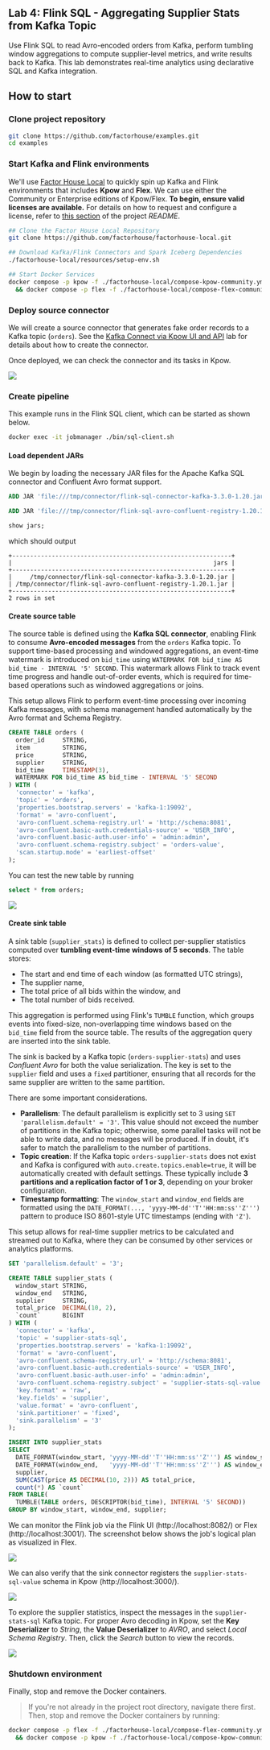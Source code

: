 ## Lab 4: Flink SQL - Aggregating Supplier Stats from Kafka Topic

Use Flink SQL to read Avro-encoded orders from Kafka, perform tumbling window aggregations to compute supplier-level metrics, and write results back to Kafka. This lab demonstrates real-time analytics using declarative SQL and Kafka integration.

## How to start

### Clone project repository

```bash
git clone https://github.com/factorhouse/examples.git
cd examples
```

### Start Kafka and Flink environments

We'll use [Factor House Local](https://github.com/factorhouse/factorhouse-local) to quickly spin up Kafka and Flink environments that includes **Kpow** and **Flex**. We can use either the Community or Enterprise editions of Kpow/Flex. **To begin, ensure valid licenses are available.** For details on how to request and configure a license, refer to [this section](https://github.com/factorhouse/factorhouse-local?tab=readme-ov-file#update-kpow-and-flex-licenses) of the project _README_.

```bash
## Clone the Factor House Local Repository
git clone https://github.com/factorhouse/factorhouse-local.git

## Download Kafka/Flink Connectors and Spark Iceberg Dependencies
./factorhouse-local/resources/setup-env.sh

## Start Docker Services
docker compose -p kpow -f ./factorhouse-local/compose-kpow-community.yml up -d \
  && docker compose -p flex -f ./factorhouse-local/compose-flex-community.yml up -d
```

### Deploy source connector

We will create a source connector that generates fake order records to a Kafka topic (`orders`). See the [Kafka Connect via Kpow UI and API](../lab-02/) lab for details about how to create the connector.

Once deployed, we can check the connector and its tasks in Kpow.

![](./images/kafka-connector.png)

### Create pipeline

This example runs in the Flink SQL client, which can be started as shown below.

```bash
docker exec -it jobmanager ./bin/sql-client.sh
```

#### Load dependent JARs

We begin by loading the necessary JAR files for the Apache Kafka SQL connector and Confluent Avro format support.

```sql
ADD JAR 'file:///tmp/connector/flink-sql-connector-kafka-3.3.0-1.20.jar';
```

```sql
ADD JAR 'file:///tmp/connector/flink-sql-avro-confluent-registry-1.20.1.jar';
```

```sql
show jars;
```

which should output
```text
+-------------------------------------------------------------+
|                                                        jars |
+-------------------------------------------------------------+
|     /tmp/connector/flink-sql-connector-kafka-3.3.0-1.20.jar |
| /tmp/connector/flink-sql-avro-confluent-registry-1.20.1.jar |
+-------------------------------------------------------------+
2 rows in set
```

#### Create source table

The source table is defined using the **Kafka SQL connector**, enabling Flink to consume **Avro-encoded messages** from the `orders` Kafka topic. To support time-based processing and windowed aggregations, an event-time watermark is introduced on `bid_time` using `WATERMARK FOR bid_time AS bid_time - INTERVAL '5' SECOND`. This watermark allows Flink to track event time progress and handle out-of-order events, which is required for time-based operations such as windowed aggregations or joins.

This setup allows Flink to perform event-time processing over incoming Kafka messages, with schema management handled automatically by the Avro format and Schema Registry.

```sql
CREATE TABLE orders (
  order_id     STRING,
  item         STRING,
  price        STRING,
  supplier     STRING,
  bid_time     TIMESTAMP(3),
  WATERMARK FOR bid_time AS bid_time - INTERVAL '5' SECOND
) WITH (
  'connector' = 'kafka',
  'topic' = 'orders',
  'properties.bootstrap.servers' = 'kafka-1:19092',
  'format' = 'avro-confluent',
  'avro-confluent.schema-registry.url' = 'http://schema:8081',
  'avro-confluent.basic-auth.credentials-source' = 'USER_INFO',
  'avro-confluent.basic-auth.user-info' = 'admin:admin',
  'avro-confluent.schema-registry.subject' = 'orders-value',
  'scan.startup.mode' = 'earliest-offset'
);
```

You can test the new table by running

```sql
select * from orders;
```

![](./images/flink-select-orders.gif)

#### Create sink table

A sink table (`supplier_stats`) is defined to collect per-supplier statistics computed over **tumbling event-time windows of 5 seconds**. The table stores:

- The start and end time of each window (as formatted UTC strings),
- The supplier name,
- The total price of all bids within the window, and
- The total number of bids received.

This aggregation is performed using Flink's `TUMBLE` function, which groups events into fixed-size, non-overlapping time windows based on the `bid_time` field from the source table. The results of the aggregation query are inserted into the sink table.

The sink is backed by a Kafka topic (`orders-supplier-stats`) and uses _Confluent Avro_ for both the value serialization. The key is set to the `supplier` field and uses a `fixed` partitioner, ensuring that all records for the same supplier are written to the same partition.

There are some important considerations.

- **Parallelism**: The default parallelism is explicitly set to 3 using `SET 'parallelism.default' = '3'`. This value should not exceed the number of partitions in the Kafka topic; otherwise, some parallel tasks will not be able to write data, and no messages will be produced. If in doubt, it's safer to match the parallelism to the number of partitions.
- **Topic creation**: If the Kafka topic `orders-supplier-stats` does not exist and Kafka is configured with `auto.create.topics.enable=true`, it will be automatically created with default settings. These typically include **3 partitions and a replication factor of 1 or 3**, depending on your broker configuration.
- **Timestamp formatting**: The `window_start` and `window_end` fields are formatted using the `DATE_FORMAT(..., 'yyyy-MM-dd''T''HH:mm:ss''Z''')` pattern to produce ISO 8601-style UTC timestamps (ending with `'Z'`).

This setup allows for real-time supplier metrics to be calculated and streamed out to Kafka, where they can be consumed by other services or analytics platforms.

```sql
SET 'parallelism.default' = '3';
```

```sql
CREATE TABLE supplier_stats (
  window_start STRING,
  window_end   STRING,
  supplier     STRING,
  total_price  DECIMAL(10, 2),
  `count`      BIGINT
) WITH (
  'connector' = 'kafka',
  'topic' = 'supplier-stats-sql',
  'properties.bootstrap.servers' = 'kafka-1:19092',
  'format' = 'avro-confluent',
  'avro-confluent.schema-registry.url' = 'http://schema:8081',
  'avro-confluent.basic-auth.credentials-source' = 'USER_INFO',
  'avro-confluent.basic-auth.user-info' = 'admin:admin',
  'avro-confluent.schema-registry.subject' = 'supplier-stats-sql-value',
  'key.format' = 'raw',
  'key.fields' = 'supplier',
  'value.format' = 'avro-confluent',
  'sink.partitioner' = 'fixed',
  'sink.parallelism' = '3'
);
```

```sql
INSERT INTO supplier_stats
SELECT
  DATE_FORMAT(window_start, 'yyyy-MM-dd''T''HH:mm:ss''Z''') AS window_start,
  DATE_FORMAT(window_end,   'yyyy-MM-dd''T''HH:mm:ss''Z''') AS window_end,
  supplier,
  SUM(CAST(price AS DECIMAL(10, 2))) AS total_price,
  count(*) AS `count`
FROM TABLE(
  TUMBLE(TABLE orders, DESCRIPTOR(bid_time), INTERVAL '5' SECOND))
GROUP BY window_start, window_end, supplier;
```

We can monitor the Flink job via the Flink UI (http://localhost:8082/) or Flex (http://localhost:3001/). The screenshot below shows the job's logical plan as visualized in Flex.

![](./images/flex-01.png)

We can also verify that the sink connector registers the `supplier-stats-sql-value` schema in Kpow (http://localhost:3000/).

![](./images/schema-01.png)

To explore the supplier statistics, inspect the messages in the `supplier-stats-sql` Kafka topic. For proper Avro decoding in Kpow, set the **Key Deserializer** to _String_, the **Value Deserializer** to _AVRO_, and select _Local Schema Registry_. Then, click the _Search_ button to view the records.

![](./images/kpow-01.png)

### Shutdown environment

Finally, stop and remove the Docker containers.

> If you're not already in the project root directory, navigate there first.
> Then, stop and remove the Docker containers by running:

```bash
docker compose -p flex -f ./factorhouse-local/compose-flex-community.yml down \
  && docker compose -p kpow -f ./factorhouse-local/compose-kpow-community.yml down
```
